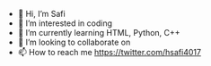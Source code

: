 - 👋 Hi, I’m Safi
- 👀 I’m interested in coding
- 🌱 I’m currently learning HTML, Python, C++
- 💞️ I’m looking to collaborate on  
- 📫 How to reach me 
https://twitter.com/hsafi4017
<!---
Safi4017 is a ✨ special ✨ repository because its `README.md` (this file) appears on your GitHub profile.
You can click the Preview link to take a look at your changes.
--->
